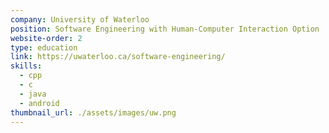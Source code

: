 ```yaml
---
company: University of Waterloo
position: Software Engineering with Human-Computer Interaction Option
website-order: 2
type: education
link: https://uwaterloo.ca/software-engineering/
skills:
  - cpp
  - c
  - java
  - android
thumbnail_url: ./assets/images/uw.png
---
```


